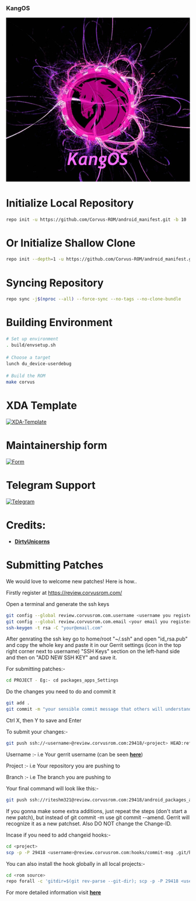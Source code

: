 ### KangOS ###

![KangOS](https://raw.githubusercontent.com/Travisholt92/KangOS/master/Images/KangOS.jpg)
<p align="center">

</p>

# Initialize Local Repository #
```bash
repo init -u https://github.com/Corvus-ROM/android_manifest.git -b 10
```

# Or Initialize Shallow Clone #
```bash
repo init --depth=1 -u https://github.com/Corvus-ROM/android_manifest.git -b 10
```

# Syncing Repository # 
```bash
repo sync -j$(nproc --all) --force-sync --no-tags --no-clone-bundle
```

# Building Environment #
```bash   
# Set up environment
. build/envsetup.sh

# Choose a target
lunch du_device-userdebug

# Build the ROM
make corvus
```
# XDA Template
[![XDA-Template](https://raw.githubusercontent.com/rashedsahaji/RandomStuff/master/XDADevelopers_button.png)](https://raw.githubusercontent.com/Corvus-ROM/android_manifest/10/xda)

# Maintainership form
[![Form](https://raw.githubusercontent.com/rashedsahaji/RandomStuff/master/Submission_button.png)](https://docs.google.com/forms/d/e/1FAIpQLSeOEzQXfNnPehPQRXxmt3L5FYc5neOhEE3m6ZW_xbIuuQ-dCg/viewform?usp=sf_link)

# Telegram Support 
[![Telegram](https://raw.githubusercontent.com/rashedsahaji/RandomStuff/master/Telegram_button.png)](https://t.me/corvussupport)

 Credits:
 =======

 * [**DirtyUnicorns**](https://github.com/DirtyUnicorns)

# Submitting Patches #

We would love to welcome new patches! Here is how..

Firstly register at https://review.corvusrom.com/

Open a terminal and generate the ssh keys
```bash
git config --global review.corvusrom.com.username <username you registered with>
git config --global review.corvusrom.com.email <your email you registered with>
ssh-keygen -t rsa -C "your@email.com"
```
After genrating the ssh key go to home/root "~/.ssh" and open "id_rsa.pub" and copy the whole key and paste it in our Gerrit settings (icon in the top right corner next to username) "SSH Keys" section on the left-hand side and then on "ADD NEW SSH KEY" and save it.

For submitting patches:-
```bash
cd PROJECT - Eg:- cd packages_apps_Settings
```
Do the changes you need to do and commit it
```bash
git add .
git commit -m "your sensible commit message that others will understand :P"
```
Ctrl X, then Y to save and Enter

To submit your changes:-
```bash
git push ssh://<username>@review.corvusrom.com:29418/<project> HEAD:refs/for/<branch>
```
Username :- i.e Your gerrit username (can be seen [**here**](https://review.corvusrom.com/settings))

Project :- i.e Your repository you are pushing to

Branch :- i.e The branch you are pushing to

Your final command will look like this:-
```bash
git push ssh://riteshm321@review.corvusrom.com:29418/android_packages_apps_Settings HEAD:refs/for/10
```
If you gonna make some extra additions, just repeat the steps (don't start a new patch), but instead of git commit -m use git commit --amend. Gerrit will recognize it as a new patchset. Also DO NOT change the Change-ID.

Incase if you need to add changeid hooks:-
```bash
cd <project>
scp -p -P 29418 <username>@review.corvusrom.com:hooks/commit-msg .git/hooks/
```
You can also install the hook globally in all local projects:-
```bash
cd <rom source>
repo forall -c 'gitdir=$(git rev-parse --git-dir); scp -p -P 29418 <username>@review.corvusrom.com:hooks/commit-msg ${gitdir}/hooks/'
```
For more detailed information visit [**here**](https://gerrit-review.googlesource.com/Documentation/intro-user.html)

